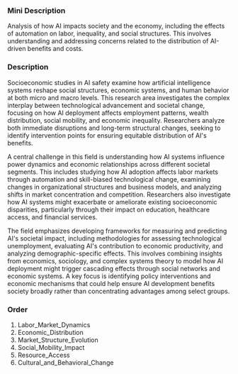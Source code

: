### Mini Description

Analysis of how AI impacts society and the economy, including the effects of automation on labor, inequality, and social structures. This involves understanding and addressing concerns related to the distribution of AI-driven benefits and costs.

### Description

Socioeconomic studies in AI safety examine how artificial intelligence systems reshape social structures, economic systems, and human behavior at both micro and macro levels. This research area investigates the complex interplay between technological advancement and societal change, focusing on how AI deployment affects employment patterns, wealth distribution, social mobility, and economic inequality. Researchers analyze both immediate disruptions and long-term structural changes, seeking to identify intervention points for ensuring equitable distribution of AI's benefits.

A central challenge in this field is understanding how AI systems influence power dynamics and economic relationships across different societal segments. This includes studying how AI adoption affects labor markets through automation and skill-biased technological change, examining changes in organizational structures and business models, and analyzing shifts in market concentration and competition. Researchers also investigate how AI systems might exacerbate or ameliorate existing socioeconomic disparities, particularly through their impact on education, healthcare access, and financial services.

The field emphasizes developing frameworks for measuring and predicting AI's societal impact, including methodologies for assessing technological unemployment, evaluating AI's contribution to economic productivity, and analyzing demographic-specific effects. This involves combining insights from economics, sociology, and complex systems theory to model how AI deployment might trigger cascading effects through social networks and economic systems. A key focus is identifying policy interventions and economic mechanisms that could help ensure AI development benefits society broadly rather than concentrating advantages among select groups.

### Order

1. Labor_Market_Dynamics
2. Economic_Distribution
3. Market_Structure_Evolution
4. Social_Mobility_Impact
5. Resource_Access
6. Cultural_and_Behavioral_Change
